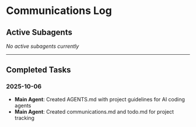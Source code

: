 # Communications Log

## Active Subagents

*No active subagents currently*

---

## Completed Tasks

### 2025-10-06
- **Main Agent**: Created AGENTS.md with project guidelines for AI coding agents
- **Main Agent**: Created communications.md and todo.md for project tracking
